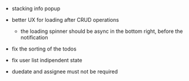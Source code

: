 -   stacking info popup
-   better UX for loading after CRUD operations
    -   the loading spinner should be async in the bottom right, before the
        notification
-   fix the sorting of the todos

-   fix user list indipendent state
-   duedate and assignee must not be required
